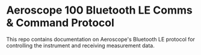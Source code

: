 # Aeroscope 100 Bluetooth LE Comms & Command Protocol

This repo contains documentation on Aeroscope's Bluetooth LE protocol for controlling the instrument and receiving measurement data. 
